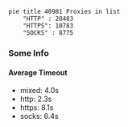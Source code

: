 
```mermaid
pie title 40981 Proxies in list
    "HTTP" : 28483
    "HTTPS": 10783
    "SOCKS" : 8775
```

### Some Info
#### Average Timeout

- mixed: 4.0s
- http: 2.3s
- https: 8.1s
- socks: 6.4s